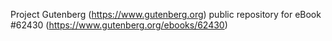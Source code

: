 Project Gutenberg (https://www.gutenberg.org) public repository for eBook #62430 (https://www.gutenberg.org/ebooks/62430)

